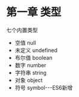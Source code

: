 # 第一章 类型

七个内置类型

- 空值 null
- 未定义 undefined
- 布尔值 boolean
- 数字  number
- 字符串 string
- 对象 object
- 符号 symbol---ES6新增